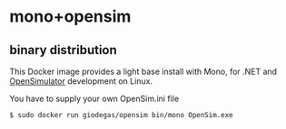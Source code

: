 # mono+opensim
## binary distribution

This Docker image provides a light base install with Mono, for .NET and [OpenSimulator](http://opensimulator.org)
development on Linux.

You have to supply your own OpenSim.ini file

    $ sudo docker run giodegas/opensim bin/mono OpenSim.exe
    
